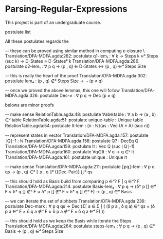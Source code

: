 # Parsing-Regular-Expressions

This project is part of an undergraduate course.

postulate list

All these postulates regards the 

-- these can be proved using similar method in computing ε-closure \\
Translation/DFA-MDFA.agda:282:    postulate q1-lem₁ : ∀ k → Steps k ≈ᵈ Steps (suc k) → D-States ≈ D-Statesᵏ k
Translation/DFA-MDFA.agda:286:    postulate q2-lem₁ : ∀ p q → (p , q) ∈ D-States ⇔ (p , q) ∈ᵈ Steps Size

-- this is really the heart of the proof
Translation/DFA-MDFA.agda:302:    postulate lem₄ : (p , q) ∉ᵈ Steps Size → ¬ (p ≠ q)

-- once we proved the above lemmas, this one will follow
Translation/DFA-MDFA.agda:326:    postulate Dec-≠ : ∀ p q → Dec (p ≠ q)



belows are minor proofs

-- make sense
RelationTable.agda:48:  postulate ∀ab∈table : ∀ a b → (a , b) ∈ⱽ table
RelationTable.agda:51:  postulate unique-table : Unique table
RelationTable.agda:54:  postulate It-lem : {n : ℕ}(as : Vec (A × A) (suc n))

-- represent states in vector
Translation/DFA-MDFA.agda:157:    postulate ∣Q∣-1 : ℕ
Translation/DFA-MDFA.agda:158:    postulate Q? : DecEq Q
Translation/DFA-MDFA.agda:159:    postulate It : Vec Q (suc ∣Q∣-1)
Translation/DFA-MDFA.agda:160:    postulate ∀q∈It : ∀ q → q ∈ⱽ It
Translation/DFA-MDFA.agda:161:    postulate unique : Unique It

-- make sense
Translation/DFA-MDFA.agda:211:    postulate ⟦pq⟧-lem : ∀ p q qs → (p , q) ∈ᵈ ⟦ p , q ⟧ᵈ {{Dec-Pair}} ⋃ᵈ qs


-- this should hold as Basis build from comparing p ∈ᵈ? F | q ∈ᵈ? F
Translation/DFA-MDFA.agda:214:    postulate Basis-lem₂ : ∀ p q → (δ* p [] ∈ᵈ F × δ* q [] ∉ᵈ F ⊎ δ* p [] ∉ᵈ F × δ* q [] ∈ᵈ F) → (p , q) ∈ᵈ Basis

-- we can iterate the set of alphbets 
Translation/DFA-MDFA.agda:239:    postulate Dec-mark : ∀ p q qs → Dec (Σ[ a ∈ Σ ] ( (δ p a , δ q a) ∈ᵈ qs × (δ p a ∈ᵈ F × δ q a ∉ᵈ F ⊎ δ p a ∉ᵈ F × δ q a ∈ᵈ F) ))

-- this should hold as we keep the Basis while iterate the Steps
Translation/DFA-MDFA.agda:264:    postulate steps-lem₂ : ∀ p q → (p , q) ∈ᵈ Basis → (p , q) ∈ᵈ Steps Size

